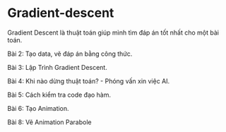 # Gradient-descent

Gradient Descent là thuật toán giúp mình tìm đáp án tốt nhất cho một bài toán.

Bài 2: Tạo data, vẽ đáp án bằng công thức.

Bài 3: Lập Trình Gradient Descent.

Bài 4: Khi nào dừng thuật toán? - Phóng vấn xin việc AI.

Bài 5: Cách kiểm tra code đạo hàm.

Bài 6: Tạo Animation.

Bài 8: Vẽ Animation Parabole




